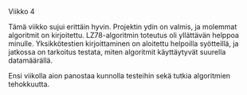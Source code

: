 Viikko 4

Tämä viikko sujui erittäin hyvin. Projektin ydin on valmis, ja molemmat algoritmit on kirjoitettu. LZ78-algoritmin 
toteutus oli yllättävän helppoa minulle. Yksikkötestien kirjoittaminen on aloitettu helpoilla syötteillä, ja jatkossa on 
tarkoitus testata, miten algoritmit käyttäytyvät suurella datamäärällä.

Ensi viikolla aion panostaa kunnolla testeihin sekä tutkia algoritmien tehokkuutta.
